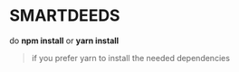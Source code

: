 # SMARTDEEDS

 do **npm install** or 
**yarn install**
 > if you prefer yarn to install the needed dependencies 
